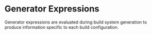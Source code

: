 # Generator Expressions  

Generator expressions are evaluated during build system generation to produce information specific to each build configuration.  


